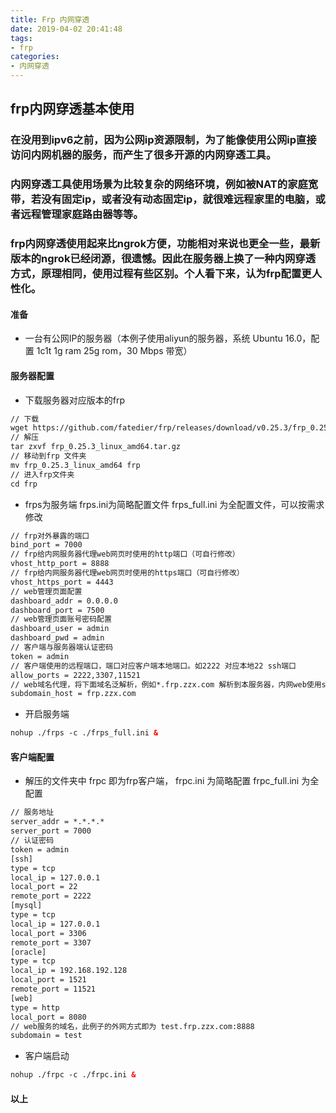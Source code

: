```yaml
---
title: Frp 内网穿透
date: 2019-04-02 20:41:48
tags:
- frp
categories:
- 内网穿透
---
```

## frp内网穿透基本使用
### 在没用到ipv6之前，因为公网ip资源限制，为了能像使用公网ip直接访问内网机器的服务，而产生了很多开源的内网穿透工具。
### 内网穿透工具使用场景为比较复杂的网络环境，例如被NAT的家庭宽带，若没有固定ip，或者没有动态固定ip，就很难远程家里的电脑，或者远程管理家庭路由器等等。
### frp内网穿透使用起来比ngrok方便，功能相对来说也更全一些，最新版本的ngrok已经闭源，很遗憾。因此在服务器上换了一种内网穿透方式，原理相同，使用过程有些区别。个人看下来，认为frp配置更人性化。
#### 准备
- 一台有公网IP的服务器（本例子使用aliyun的服务器，系统 Ubuntu 16.0，配置 1c1t 1g ram 25g rom，30 Mbps 带宽）
#### 服务器配置
- 下载服务器对应版本的frp
```html
// 下载
wget https://github.com/fatedier/frp/releases/download/v0.25.3/frp_0.25.3_linux_amd64.tar.gz
// 解压
tar zxvf frp_0.25.3_linux_amd64.tar.gz
// 移动到frp 文件夹
mv frp_0.25.3_linux_amd64 frp
// 进入frp文件夹
cd frp
```
- frps为服务端 frps.ini为简略配置文件 frps_full.ini 为全配置文件，可以按需求修改
<!--more-->
```html
// frp对外暴露的端口
bind_port = 7000
// frp给内网服务器代理web网页时使用的http端口（可自行修改）
vhost_http_port = 8888
// frp给内网服务器代理web网页时使用的https端口（可自行修改）
vhost_https_port = 4443
// web管理页面配置
dashboard_addr = 0.0.0.0
dashboard_port = 7500
// web管理页面账号密码配置
dashboard_user = admin
dashboard_pwd = admin 
// 客户端与服务器端认证密码
token = admin
// 客户端使用的远程端口，端口对应客户端本地端口。如2222 对应本地22 ssh端口
allow_ports = 2222,3307,11521
// web域名代理，将下面域名泛解析，例如*.frp.zzx.com 解析到本服务器，内网web使用subdomain 来区分并解析带对应服务
subdomain_host = frp.zzx.com
```
- 开启服务端
```html
nohup ./frps -c ./frps_full.ini &
```
#### 客户端配置
- 解压的文件夹中 frpc 即为frp客户端， frpc.ini 为简略配置 frpc_full.ini 为全配置
```html
// 服务地址
server_addr = *.*.*.*
server_port = 7000
// 认证密码
token = admin
[ssh]
type = tcp
local_ip = 127.0.0.1
local_port = 22
remote_port = 2222
[mysql]
type = tcp
local_ip = 127.0.0.1
local_port = 3306
remote_port = 3307
[oracle]
type = tcp
local_ip = 192.168.192.128
local_port = 1521
remote_port = 11521
[web]
type = http
local_port = 8080 
// web服务的域名，此例子的外网方式即为 test.frp.zzx.com:8888
subdomain = test
```
- 客户端启动
```html
nohup ./frpc -c ./frpc.ini &
```
#### 以上

